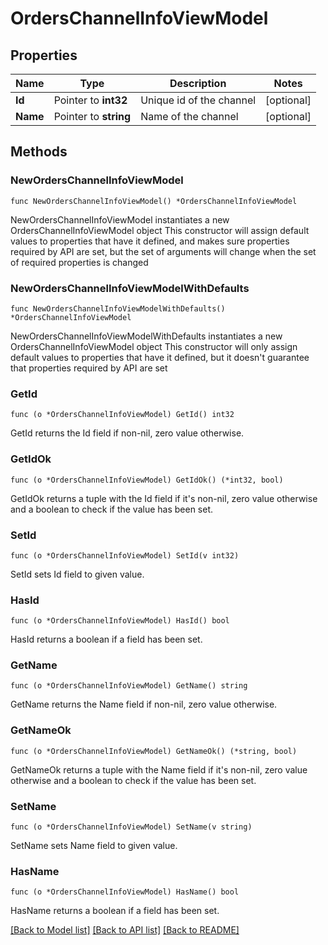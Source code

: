 # OrdersChannelInfoViewModel

## Properties

Name | Type | Description | Notes
------------ | ------------- | ------------- | -------------
**Id** | Pointer to **int32** | Unique id of the channel | [optional] 
**Name** | Pointer to **string** | Name of the channel | [optional] 

## Methods

### NewOrdersChannelInfoViewModel

`func NewOrdersChannelInfoViewModel() *OrdersChannelInfoViewModel`

NewOrdersChannelInfoViewModel instantiates a new OrdersChannelInfoViewModel object
This constructor will assign default values to properties that have it defined,
and makes sure properties required by API are set, but the set of arguments
will change when the set of required properties is changed

### NewOrdersChannelInfoViewModelWithDefaults

`func NewOrdersChannelInfoViewModelWithDefaults() *OrdersChannelInfoViewModel`

NewOrdersChannelInfoViewModelWithDefaults instantiates a new OrdersChannelInfoViewModel object
This constructor will only assign default values to properties that have it defined,
but it doesn't guarantee that properties required by API are set

### GetId

`func (o *OrdersChannelInfoViewModel) GetId() int32`

GetId returns the Id field if non-nil, zero value otherwise.

### GetIdOk

`func (o *OrdersChannelInfoViewModel) GetIdOk() (*int32, bool)`

GetIdOk returns a tuple with the Id field if it's non-nil, zero value otherwise
and a boolean to check if the value has been set.

### SetId

`func (o *OrdersChannelInfoViewModel) SetId(v int32)`

SetId sets Id field to given value.

### HasId

`func (o *OrdersChannelInfoViewModel) HasId() bool`

HasId returns a boolean if a field has been set.

### GetName

`func (o *OrdersChannelInfoViewModel) GetName() string`

GetName returns the Name field if non-nil, zero value otherwise.

### GetNameOk

`func (o *OrdersChannelInfoViewModel) GetNameOk() (*string, bool)`

GetNameOk returns a tuple with the Name field if it's non-nil, zero value otherwise
and a boolean to check if the value has been set.

### SetName

`func (o *OrdersChannelInfoViewModel) SetName(v string)`

SetName sets Name field to given value.

### HasName

`func (o *OrdersChannelInfoViewModel) HasName() bool`

HasName returns a boolean if a field has been set.


[[Back to Model list]](../README.md#documentation-for-models) [[Back to API list]](../README.md#documentation-for-api-endpoints) [[Back to README]](../README.md)



